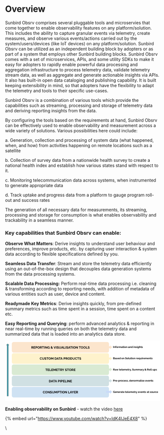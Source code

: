 # Overview

Sunbird Obsrv comprises several pluggable tools and microservies that come together to enable observability features on any platform/solution. This includes the ability to capture granular events via telemetry, create measures, and observe various events/actions carried out by the system/users/devices (like IoT devices) on any platform/solution. Sunbird Obsrv can be utilized as an independent building block by adopters or as part of a system that employs other Sunbird building blocks. Sunbird Obsrv comes with a set of microservices, APIs, and some utility SDKs to make it easy for adopters to rapidly enable powerful data processing and aggregation infrastructure to process telemetry data, validate telemetry stream data, as well as aggregate and generate actionable insights via APIs. It also has built-in open data cataloging and publishing capability. It is built keeping extensibility in mind, so that adopters have the flexibility to adapt the telemetry and tools to their specific use-cases.



Sunbird Obsrv is a combination of various tools which provide the capabilities such as streaming, processing and storage of telemetry data and deriving reporting insights from the data.

By configuring the tools based on the requirements at hand, Sunbird Obsrv can be effectively used to enable observability and measurement across a wide variety of solutions. Various possibilities here could include:&#x20;

a. Generation, collection and processing of system data (what happened, when, and how) from activities happening on remote locations such as a satellite

b. Collection of survey data from a nationwide health survey to create a national health index and establish how various states stand with respect to it.

c. Monitoring telecommunication data across systems, when instrumented to generate appropriate data

d. Track uptake and progress data from a platform to gauge program roll-out and success rates

The generation of all necessary data for measurements, its streaming, processing and storage for consumption is what enables observability and trackability in a seamless manner.



### Key capabilities that Sunbird Obsrv can enable:



**Observe What Matters**: Derive insights to understand user behaviour and preferences, improve products, etc. by capturing user interaction & system data according to flexible specifications defined by you.

**Seamless Data Transfer**: Stream and store the telemetry data efficiently using an out-of-the-box design that decouples data generation systems from the data processing systems.

**Scalable Data Processing:** Perform real-time data processing i.e. cleaning & transforming according to reporting needs, with addition of metadata of various entities such as user, device and content.&#x20;

**Readymade Key Metrics**: Derive insights quickly, from pre-defined summary metrics such as time spent in a session, time spent on a content etc.

**Easy Reporting and Querying**: perform advanced analytics & reporting in near real-time by running queries on both the telemetry data and summarized data that is loaded into an analytics data store.





![](<.gitbook/assets/data flow.png>)





**Enabling observability on Sunbird** - watch the video [here](https://www.youtube.com/watch?v=ldK4IJeE4X8)

{% embed url="https://www.youtube.com/watch?v=ldK4IJeE4X8" %}

\




&#x20;

